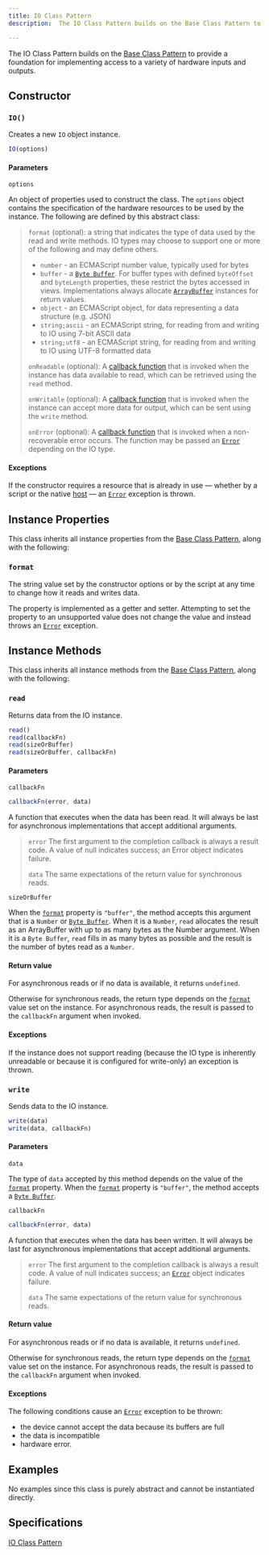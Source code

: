 ```yaml
---
title: IO Class Pattern
description:  The IO Class Pattern builds on the Base Class Pattern to provide a foundation for implementing access to a variety of hardware inputs and outputs.

---
```


The IO Class Pattern builds on the [Base Class Pattern](/api/base-class) to provide a foundation for implementing access to a variety of hardware inputs and outputs.

## Constructor

### `IO()`
Creates a new `IO` object instance.

```js
IO(options)
```

#### Parameters

`options`

An object of properties used to construct the class. The `options` object contains the specification of the hardware resources to be used by the instance. The following are defined by this abstract class: 

> `format` (optional): a string that indicates the type of data used by the read and write methods. IO types may choose to support one or more of the following and may define others.
>
> - `number` - an ECMAScript number value, typically used for bytes
> - `buffer` - a [`Byte Buffer`](/glossary/byte-buffer). For buffer types with defined `byteOffset` and `byteLength` properties, these restrict the bytes accessed in views. Implementations always allocate [`ArrayBuffer`](https://developer.mozilla.org/en-US/docs/Web/JavaScript/Reference/Global_Objects/ArrayBuffer) instances for return values.
> - `object` - an ECMAScript object, for data representing a data structure (e.g. JSON)
> - `string;ascii` - an ECMAScript string, for reading from and writing to IO using 7-bit ASCII data
> - `string;utf8` - an ECMAScript string, for reading from and writing to IO using UTF-8 formatted data
> 
> `onReadable` (optional): A [callback function](https://developer.mozilla.org/en-US/docs/Glossary/Callback_function) that is invoked when the instance has data available to read, which can be retrieved using the `read` method.
>
> `onWritable` (optional): A [callback function](https://developer.mozilla.org/en-US/docs/Glossary/Callback_function) that is invoked when the instance can accept more data for output, which can be sent using the `write` method.
>
> `onError` (optional): A [callback function](https://developer.mozilla.org/en-US/docs/Glossary/Callback_function) that is invoked when a non-recoverable error occurs. The function may be passed an [`Error`](https://developer.mozilla.org/en-US/docs/Web/JavaScript/Reference/Global_Objects/Error) depending on the IO type.

#### Exceptions

If the constructor requires a resource that is already in use — whether by a script or the native [host](/glossary/#host) — an [`Error`](https://developer.mozilla.org/en-US/docs/Web/JavaScript/Reference/Global_Objects/Error) exception is thrown.

## Instance Properties

This class inherits all instance properties from the [Base Class Pattern](/api/base-class), along with the following:

### `format`

The string value set by the constructor options or by the script at any time to change how it reads and writes data.

The property is implemented as a getter and setter. Attempting to set the property to an unsupported value does not change the value and instead throws an [`Error`](https://developer.mozilla.org/en-US/docs/Web/JavaScript/Reference/Global_Objects/Error) exception.

## Instance Methods

This class inherits all instance methods from the [Base Class Pattern](/api/base-class), along with the following:

### `read`

Returns data from the IO instance. 

```js
read()
read(callbackFn)
read(sizeOrBuffer)
read(sizeOrBuffer, callbackFn)
```

#### Parameters

`callbackFn`

```js
callbackFn(error, data)
```

A function that executes when the data has been read. It will always be last for asynchronous implementations that accept additional arguments.

> `error`
>   The first argument to the completion callback is always a result code. A value of null indicates success; an Error object indicates failure.
>
> `data`
>   The same expectations of the return value for synchronous reads.

`sizeOrBuffer`

When the [`format`](#format) property is `"buffer"`, the method accepts this argument that is a `Number` or [`Byte Buffer`](/glossary/byte-buffer).
When it is a `Number`, `read` allocates the result as an ArrayBuffer with up to as many bytes as the Number argument.
When it is a `Byte Buffer`, `read` fills in as many bytes as possible and the result is the number of bytes read as a `Number`.

#### Return value

For asynchronous reads or if no data is available, it returns `undefined`.

Otherwise for synchronous reads, the return type depends on the [`format`](#format) value set on the instance.
For asynchronous reads, the result is passed to the `callbackFn` argument when invoked.

#### Exceptions

If the instance does not support reading (because the IO type is inherently unreadable or because it is configured for write-only) an exception is thrown.

### `write`

Sends data to the IO instance.

```js
write(data)
write(data, callbackFn)
```

#### Parameters

`data`

The type of `data` accepted by this method depends on the value of the [`format`](#format) property.
When the [`format`](#format) property is `"buffer"`, the method accepts a [`Byte Buffer`](/glossary/byte-buffer).

`callbackFn`

```js
callbackFn(error, data)
```

A function that executes when the data has been written. It will always be last for asynchronous implementations that accept additional arguments.

> `error`
>   The first argument to the completion callback is always a result code. A value of null indicates success; an [`Error`](https://developer.mozilla.org/en-US/docs/Web/JavaScript/Reference/Global_Objects/Error) object indicates failure.
>
> `data`
>   The same expectations of the return value for synchronous reads.

#### Return value

For asynchronous reads or if no data is available, it returns `undefined`.

Otherwise for synchronous reads, the return type depends on the [`format`](#format) value set on the instance.
For asynchronous reads, the result is passed to the `callbackFn` argument when invoked.

#### Exceptions

The following conditions cause an [`Error`](https://developer.mozilla.org/en-US/docs/Web/JavaScript/Reference/Global_Objects/Error) exception to be thrown:

- the device cannot accept the data because its buffers are full
- the data is incompatible
- hardware error.

## Examples

No examples since this class is purely abstract and cannot be instantiated directly.

## Specifications

[IO Class Pattern](https://419.ecma-international.org/#-9-io-class-pattern)

